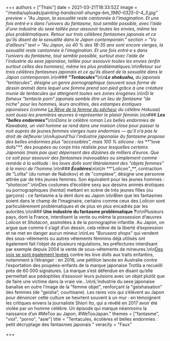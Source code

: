 +++
authors = ["Thaïs"]
date = 2021-03-21T18:33:52Z
image = "/media/uploads/painting-_handscroll-_shunga_-bm_1980-0325-0-4_3.jpg"
preview = "Au Japon, la sexualité reste cantonnée à l’imagination. Et une fois entré·e·s dans l’univers du fantasme, tout semble possible, avec l’aide d’une industrie du sexe taillée pour assouvir toutes les envies, même les plus problématiques. Retour sur trois célèbres fantasmes japonais et ce qu’ils disent de la sexualité dans le Japon contemporain."
section = "Vu d’ailleurs"
text = "Au Japon, où 40 % des 18-35 ans sont encore vierges, la sexualité reste cantonnée à l’imagination. Et une fois entré·e·s dans l’univers du fantasme, tout semble possible, surtout avec l’aide de l’industrie du sexe japonaise, taillée pour assouvir toutes les envies (enfin surtout celles des hommes), même les plus problématiques.\n\nRetour sur trois célèbres fantasmes japonais et ce qu’ils disent de la sexualité dans le Japon contemporain.\n\n### **\"Tentacules\"**\n\n**Le _shokushu_,** du japonais \"tentacules\", désigne un genre pornographique (souvent sous forme de dessin animé) dans lequel une femme prend son pied grâce à une créature munie de tentacules qui atteignent toutes ses zones érogènes.\n\nSi le fameux _\"tentacle porn\"_ japonais semble être un lieu de fantasme \"de niche\" pour les hommes, leurs ancêtres, des estampes érotiques japonaises (comme [_Le Rêve de la femme du pêcheur_](https://fr.wikipedia.org/wiki/Le_R%C3%AAve_de_la_femme_du_p%C3%AAcheur) du célèbre Hokusai) sont aussi les premières œuvres à représenter le plaisir féminin.\n\n### **Les \"belles endormies\"**\n\nDans le célèbre roman _Les belles endormies_ de Kawabata, un vieil homme se rend dans une maison close pour passer la nuit auprès de jeunes femmes vierges nues endormies — qu’il n’a pas le droit de défleurer.\n\nAujourd’hui l’industrie japonaise du fantasme propose des belles endormies plus \"accessibles\", mais 100 % silicone&nbsp;: les **_\"love dolls\"_**, des poupées au corps très réaliste pour lesquelles certains Japonais (mais pas que) dépensent des dizaines de milliers d’euros. Que ce soit pour assouvir des fantasmes inavouables ou simplement comme remède à la solitude&nbsp;: les _loves dolls_ sont littéralement des \"objets femmes\" à la merci de l’homme.\n\n### **Écolières**\n\nUn **_\"Lolicon\"_**, contraction de \"Lolita\" (du roman de Nabokov) et de \"complexe\", désigne une personne attirée par de très jeunes femmes. Son équivalent pour les jeunes hommes&nbsp;: _\"shotacon\"_.\n\nDes costumes d’écolière sexy aux dessins animés érotiques ou pornographiques (_hentai_) mettant en scène de très jeunes filles (ou garçons)&nbsp;: ce fantasme a la dent dure au Japon.\n\nBien que les fantasmes soient dans le champ de l’imaginaire, certains comme ceux des _Lolicon_ sont particulièrement problématiques et de plus en plus encadrés par les autorités.\n\n### **Une industrie du fantasme problématique&nbsp;?**\n\nPlusieurs pays, dont la France, interdisent la vente ou même la possession d’œuvres _Lolicon_ et _Shotacon_, assimilées à de la pornographie infantile. Au Japon, on argue que comme il s’agit d’un dessin, cela relève de la liberté d’expression et ne met en danger aucun mineur.\n\nLes _\"Burusera shops\"_ qui vendent des sous-vêtements ou autres vêtements féminins déjà utilisés ont également fait l’objet de plusieurs régulations, les préfectures interdisant par exemple depuis 2004 la vente de sous-vêtements de mineures.\n\n[Des voix se sont également levées](https://www.neonmag.fr/des-poupees-enfants-en-silicone-pour-lutter-contre-la-pedophilie-creent-la-polemique-471221.html) contre les _love dolls_ aux traits enfantins, notamment à l’étranger&nbsp;: en 2016, une pétition lancée en Australie contre l’exportation des poupées-enfants de la marque japonaise Trotlla a recueilli près de 60 000 signatures. La marque s’est défendue en disant qu’elle permettait aux pédophiles d’assouvir leurs pulsions avec un objet plutôt que de faire une victime dans la vraie vie...\n\nL’industrie du sexe japonaise banalise en outre l’image de la \"femme objet\", renforçant la \"geishaisation\" des femmes (de \"geisha\", courtisane). Les rares voix qui s’élèvent au Japon pour dénoncer cette culture se heurtent souvent à un mur&nbsp;: en témoignent les critiques envers la journaliste Shiori Ito, qui a révélé en 2017 avoir été violée par un homme célèbre. Un épisode qui marque néanmoins la naissance d’un #MeToo au Japon, #WeTooJapan."
themes = ["fantasme", "viol", "porno", "asie"]
title = "Tentacules, écolières et belles endormies&nbsp;: petit décryptage des fantasmes japonais "
veracity = "Faux"

+++
